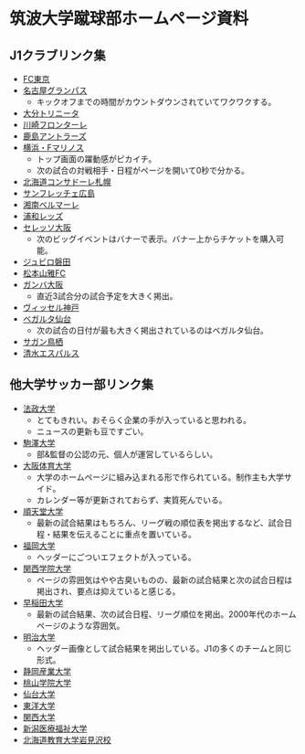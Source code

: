 # 筑波大学蹴球部ホームページ資料

## J1クラブリンク集
- [FC東京](https://www.fctokyo.co.jp/)
- [名古屋グランパス](http://nagoya-grampus.jp/)
  - キックオフまでの時間がカウントダウンされていてワクワクする。
- [大分トリニータ](https://www.oita-trinita.co.jp/)
- [川崎フロンターレ](https://www.frontale.co.jp/)
- [鹿島アントラーズ](http://www.so-net.ne.jp/antlers/)
- [横浜・Fマリノス](https://www.f-marinos.com/)
  - トップ画面の躍動感がピカイチ。
  - 次の試合の対戦相手・日程がページを開いて0秒で分かる。
- [北海道コンサドーレ札幌](https://www.consadole-sapporo.jp/)
- [サンフレッチェ広島](http://www.sanfrecce.co.jp/)
- [湘南ベルマーレ](http://www.bellmare.co.jp/)
- [浦和レッズ](http://www.urawa-reds.co.jp/)
- [セレッソ大阪](https://www.cerezo.jp/)
  - 次のビッグイベントはバナーで表示。バナー上からチケットを購入可能。
- [ジュビロ磐田](https://www.jubilo-iwata.co.jp/)
- [松本山雅FC](https://www.yamaga-fc.com/)
- [ガンバ大阪](http://www.gamba-osaka.net/)
  - 直近3試合分の試合予定を大きく掲出。
- [ヴィッセル神戸](https://www.vissel-kobe.co.jp/)
- [ベガルタ仙台](https://www.vegalta.co.jp/)
  - 次の試合の日付が最も大きく掲出されているのはベガルタ仙台。
- [サガン鳥栖](https://www.sagan-tosu.net/)
- [清水エスパルス](https://www.s-pulse.co.jp/)

## 他大学サッカー部リンク集
- [法政大学](https://hoseifc.com/)
  - とてもきれい。おそらく企業の手が入っていると思われる。
  - ニュースの更新も豆ですごい。
- [駒澤大学](http://www.joy.hi-ho.ne.jp/~tsum/)
  - 部&監督の公認の元、個人が運営しているらしい。
- [大阪体育大学](https://www.ouhs.jp/club_life/club/soccer_m/)
  - 大学のホームページに組み込まれる形で作られている。制作主も大学サイド。
  - カレンダー等が更新されておらず、実質死んでいる。
- [順天堂大学](http://juntendo-football.com/)
  - 最新の試合結果はもちろん、リーグ戦の順位表を掲出するなど、試合日程・結果を伝えることに重点を置いている。
- [福岡大学](https://fukuoka-u-football.com/)
  - ヘッダーにごついエフェクトが入っている。
- [関西学院大学](http://kgusoccer.com/)
  - ページの雰囲気はやや古臭いものの、最新の試合結果と次の試合日程は掲出され、要点は抑えていると感じる。
- [早稲田大学](http://www.waseda-afc.jp/)
  - 最新の試合結果、次の試合日程、リーグ順位を掲出。2000年代のホームページのような雰囲気。
- [明治大学](http://meidaisoccer.jp/)
  - ヘッダー画像として試合結果を掲出している。J1の多くのチームと同じ形式。
- [静岡産業大学](https://www.ssu.ac.jp/club/football/)
- [桃山学院大学](https://st-andrew-fc.com/)
- [仙台大学](https://www.sendaidaigaku.jp/club.html?post=337)
- [東洋大学](http://toyo-fc.jp/man/)
- [関西大学](http://kufc.p2.weblife.me/)
- [新潟医療福祉大学](https://www.footballnavi.jp/nuhw/)
- [北海道教育大学岩見沢校](http://www2.hokkyodai.ac.jp/iwa/user/?uid=iwa-soccer)